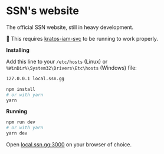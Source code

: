 # SSN's website

The official SSN website, still in heavy development.

🚨 This requires [kratos-iam-svc](https://github.com/servidorsemnome/kratos-iam-svc) to be running to work properly.

**Installing**

Add this line to your `/etc/hosts` (Linux) or `%WinDir%\System32\Drivers\Etc\hosts` (Windows) file:

```sh
127.0.0.1 local.ssn.gg
```

```sh
npm install
# or with yarn
yarn
```

**Running**

```sh
npm run dev
# or with yarn
yarn dev
```

Open [local.ssn.gg:3000](http://local.ssn.gg:3000) on your browser of choice.
